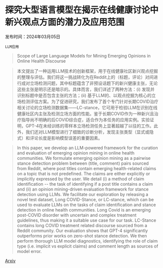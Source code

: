 # 探究大型语言模型在揭示在线健康讨论中新兴观点方面的潜力及应用范围

发布时间：2024年03月05日

`LLM应用`

> Scope of Large Language Models for Mining Emerging Opinions in Online Health Discourse

> 本文提出了一种运用LLM技术的创新框架，用于在线健康社区新兴观点挖掘的整理与评估。我们将这一挑战转化为在Reddit上的（标题，评论）对间进行成对立场检测问题，其中标题蕴含了非预设话题下的新兴健康主张，无论这些主张是明示还是暗示的。具体而言，我们详述了两种方法：(i) 发现并识别标题中是否包含主张的方法；(ii) 基于LLM的、以观点挖掘为核心的立场检测评估方案。为了促进研究，我们发布了首个专门针对长期COVID治疗相关讨论的立场检测数据集——LC-stance，它可用于检验LLM在识别在线健康社区内主张及检测立场方面的性能。鉴于长期COVID作为一种新兴且治疗指导尚不明确的后COVID综合症，适合作为本任务的应用实例。实验证明，GPT-4在未经训练的零样本立场检测任务上显著超越了以往的工作。此外，我们还对LLM模型进行了细致的诊断分析，发现主张类型（显式或隐式）和评论长度是影响模型误差的重要因素。

> In this paper, we develop an LLM-powered framework for the curation and evaluation of emerging opinion mining in online health communities. We formulate emerging opinion mining as a pairwise stance detection problem between (title, comment) pairs sourced from Reddit, where post titles contain emerging health-related claims on a topic that is not predefined. The claims are either explicitly or implicitly expressed by the user. We detail (i) a method of claim identification -- the task of identifying if a post title contains a claim and (ii) an opinion mining-driven evaluation framework for stance detection using LLMs.
  We facilitate our exploration by releasing a novel test dataset, Long COVID-Stance, or LC-stance, which can be used to evaluate LLMs on the tasks of claim identification and stance detection in online health communities. Long Covid is an emerging post-COVID disorder with uncertain and complex treatment guidelines, thus making it a suitable use case for our task. LC-Stance contains long COVID treatment related discourse sourced from a Reddit community. Our evaluation shows that GPT-4 significantly outperforms prior works on zero-shot stance detection. We then perform thorough LLM model diagnostics, identifying the role of claim type (i.e. implicit vs explicit claims) and comment length as sources of model error.

[Arxiv](https://arxiv.org/abs/2403.03336)